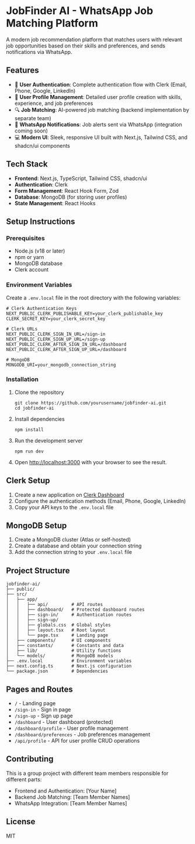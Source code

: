 # JobFinder AI - WhatsApp Job Matching Platform

A modern job recommendation platform that matches users with relevant job opportunities based on their skills and preferences, and sends notifications via WhatsApp.

## Features

- 🔐 **User Authentication**: Complete authentication flow with Clerk (Email, Phone, Google, LinkedIn)
- 👤 **User Profile Management**: Detailed user profile creation with skills, experience, and job preferences
- 🔍 **Job Matching**: AI-powered job matching (backend implementation by separate team)
- 📱 **WhatsApp Notifications**: Job alerts sent via WhatsApp (integration coming soon)
- 💻 **Modern UI**: Sleek, responsive UI built with Next.js, Tailwind CSS, and shadcn/ui components

## Tech Stack

- **Frontend**: Next.js, TypeScript, Tailwind CSS, shadcn/ui
- **Authentication**: Clerk
- **Form Management**: React Hook Form, Zod
- **Database**: MongoDB (for storing user profiles)
- **State Management**: React Hooks

## Setup Instructions

### Prerequisites

- Node.js (v18 or later)
- npm or yarn
- MongoDB database
- Clerk account

### Environment Variables

Create a `.env.local` file in the root directory with the following variables:

```
# Clerk Authentication Keys
NEXT_PUBLIC_CLERK_PUBLISHABLE_KEY=your_clerk_publishable_key
CLERK_SECRET_KEY=your_clerk_secret_key

# Clerk URLs
NEXT_PUBLIC_CLERK_SIGN_IN_URL=/sign-in
NEXT_PUBLIC_CLERK_SIGN_UP_URL=/sign-up
NEXT_PUBLIC_CLERK_AFTER_SIGN_IN_URL=/dashboard
NEXT_PUBLIC_CLERK_AFTER_SIGN_UP_URL=/dashboard

# MongoDB
MONGODB_URI=your_mongodb_connection_string
```

### Installation

1. Clone the repository
   ```
   git clone https://github.com/yourusername/jobfinder-ai.git
   cd jobfinder-ai
   ```

2. Install dependencies
   ```
   npm install
   ```

3. Run the development server
   ```
   npm run dev
   ```

4. Open [http://localhost:3000](http://localhost:3000) with your browser to see the result.

## Clerk Setup

1. Create a new application on [Clerk Dashboard](https://dashboard.clerk.dev/)
2. Configure the authentication methods (Email, Phone, Google, LinkedIn)
3. Copy your API keys to the `.env.local` file

## MongoDB Setup

1. Create a MongoDB cluster (Atlas or self-hosted)
2. Create a database and obtain your connection string
3. Add the connection string to your `.env.local` file

## Project Structure

```
jobfinder-ai/
├── public/
├── src/
│   ├── app/
│   │   ├── api/         # API routes
│   │   ├── dashboard/   # Protected dashboard routes
│   │   ├── sign-in/     # Authentication routes
│   │   ├── sign-up/
│   │   ├── globals.css  # Global styles
│   │   ├── layout.tsx   # Root layout
│   │   └── page.tsx     # Landing page
│   ├── components/      # UI components
│   ├── constants/       # Constants and data
│   ├── lib/             # Utility functions
│   └── models/          # MongoDB models
├── .env.local           # Environment variables
├── next.config.ts       # Next.js configuration
└── package.json         # Dependencies
```

## Pages and Routes

- `/` - Landing page
- `/sign-in` - Sign in page
- `/sign-up` - Sign up page
- `/dashboard` - User dashboard (protected)
- `/dashboard/profile` - User profile management
- `/dashboard/preferences` - Job preferences management
- `/api/profile` - API for user profile CRUD operations

## Contributing

This is a group project with different team members responsible for different parts:

- Frontend and Authentication: [Your Name]
- Backend Job Matching: [Team Member Names]
- WhatsApp Integration: [Team Member Names]

## License

MIT
